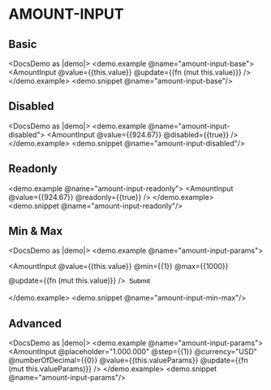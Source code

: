 <h1>AMOUNT-INPUT</h1>

<h2>Basic</h2>

<DocsDemo as |demo|>
  <demo.example @name="amount-input-base">
    <AmountInput
      @value={{this.value}}
      @update={{fn (mut this.value)}}
    />
  </demo.example>
  <demo.snippet @name="amount-input-base"/>
</DocsDemo>

<h2>Disabled</h2>

<DocsDemo as |demo|>
  <demo.example @name="amount-input-disabled">
    <AmountInput
      @value={{924.67}}
      @disabled={{true}}
    />
  </demo.example>
  <demo.snippet @name="amount-input-disabled"/>
</DocsDemo>

<h2>Readonly</h2>

  <demo.example @name="amount-input-readonly">
    <AmountInput
      @value={{924.67}}
      @readonly={{true}}
    />
  </demo.example>
  <demo.snippet @name="amount-input-readonly"/>

<h2>Min & Max</h2>

<DocsDemo as |demo|>
  <demo.example @name="amount-input-params">
    <form>
        <AmountInput
          @value={{this.value}}
          @min={{1}}
          @max={{1000}}
          @update={{fn (mut this.value)}}
        />
        <button style="background:white; border:1px solid rgb(233,234,240); margin-top:10px; padding:2px">Submit
        </button>
    </form>
  </demo.example>
  <demo.snippet @name="amount-input-min-max"/>
</DocsDemo>

<h2>Advanced</h2>

<DocsDemo as |demo|>
  <demo.example @name="amount-input-params">
    <AmountInput
      @placeholder="1.000.000"
      @step={{1}}
      @currency="USD"
      @numberOfDecimal={{0}}
      @value={{this.valueParams}}
      @update={{fn (mut this.valueParams)}}
    />
  </demo.example>
  <demo.snippet @name="amount-input-params"/>
</DocsDemo>
